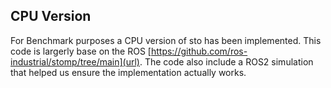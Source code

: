 ## CPU Version
For Benchmark purposes a CPU version of sto has been implemented. This code is largerly base on the ROS [https://github.com/ros-industrial/stomp/tree/main](url). The code also include a ROS2 simulation that helped us ensure the implementation actually works. 
